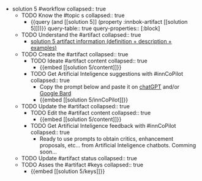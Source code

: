 
- solution 5 #workflow
   collapsed:: true
  - TODO Know the #topic s
    collapsed:: true
    - {{query (and [[solution 5]] (property :innbok-artifact [[solution 5]]))}}
      query-table:: true
      query-properties:: [:block]
  - TODO Understand the #artifact
    collapsed:: true
    - [solution 5 artifact information (definition + description + examples)](https://go.innbok.com/#/page/innBoK%2Fsolution-%28id%29%2Finfo)
  - TODO Create the #artifact
     collapsed:: true
    - TODO Ideate #artifact content
      collapsed:: true
      - {{embed [[solution 5/content]]}}
    - TODO Get Artificial Inteligence suggestions with #innCoPilot
      collapsed:: true
      - Copy the prompt below and paste it on [chatGPT](https://chat.openai.com) and/or [Google Bard](https://bard.google.com/chat)
      - {{embed [[solution 5/innCoPilot]]}}
  - TODO Update the #artifact
    collapsed:: true
    - TODO Edit the #artifact content
     collapsed:: true
      - {{embed [[solution 5/content]]}}
    - TODO Get Artificial Inteligence feedback with #innCoPilot
      collapsed:: true
      - Ready to use prompts to obtain critics, enhancement proposals, etc... from Artificial Inteligence chatbots. Comming soon...
  - TODO Update #artifact status
    collapsed:: true
  - TODO Asses the #artifact #keys
    collapsed:: true
    - {{embed [[solution 5/keys]]}}









